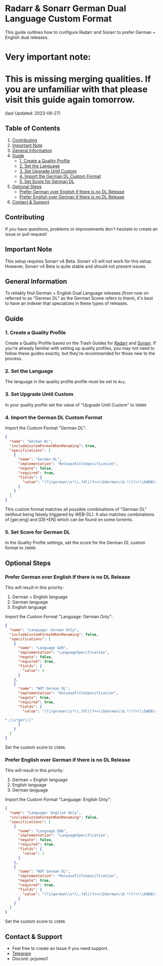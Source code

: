 # Radarr & Sonarr German Dual Language Custom Format

This guide outlines how to configure Radarr and Sonarr to prefer German + English dual releases.

# Very important note: 
# This is missing merging qualities. If you are unfamiliar with that please visit this guide again tomorrow.
(last Updated: 2023-06-27)

## Table of Contents
1. [Contributing](#contributing)
2. [Important Note](#important-note)
3. [General Information](#general-information)
4. [Guide](#guide)
   * [1. Create a Quality Profile](#1-create-a-quality-profile)
   * [2. Set the Language](#2-set-the-language)
   * [3. Set Upgrade Until Custom](#3-set-upgrade-until-custom)
   * [4. Import the German DL Custom Format](#4-import-the-german-dl-custom-format)
   * [5. Set Score for German DL](#5-set-score-for-german-dl)
5. [Optional Steps](#optional-steps)
   * [Prefer German over English if there is no DL Release](#prefer-german-over-english-if-there-is-no-dl-release)
   * [Prefer English over German if there is no DL Release](#prefer-english-over-german-if-there-is-no-dl-release)
6. [Contact & Support](#contact-&-support)

## Contributing
If you have questions, problems or improvements don't hesitate to create an issue or pull request!

## Important Note
This setup requires Sonarr v4 Beta. Sonarr v3 will not work for this setup. However, Sonarr v4 Beta is quite stable and should not present issues.

## General Information
To reliably find German + English Dual Language releases (from now on referred to as "German DL" as the German Scene refers to them), it's best to have an indexer that specializes in these types of releases.

## Guide

### 1. Create a Quality Profile
Create a Quality Profile based on the Trash Guides for [Radarr](https://trash-guides.info/Radarr/radarr-setup-quality-profiles/#trash-quality-profiles) and [Sonarr](https://trash-guides.info/Sonarr/sonarr-setup-quality-profiles/). If you're already familiar with setting up quality profiles, you may not need to follow these guides exactly, but they're recommended for those new to the process.

### 2. Set the Language
The language in the quality profile profile must be set to `Any`.

### 3. Set Upgrade Until Custom
In your quality profile set the value of "Upgrade Until Custom" to `50000`

### 4. Import the German DL Custom Format
Import the Custom Format "German DL":

```json
{
  "name": "German DL",
  "includeCustomFormatWhenRenaming": true,
  "specifications": [
    {
      "name": "German DL",
      "implementation": "ReleaseTitleSpecification",
      "negate": false,
      "required": true,
      "fields": {
        "value": "(?i)german\\s*\\.?dl|(?<=\\bGerman\\b.*)(?<!\\bWEB[-_. ])\\bDL\\b|\\[DE\\+[a-z]{2}\\]|\\[[a-z]{2}\\+DE\\]|ger,\\s*[a-z]{3}\\]|\\[[a-z]{3}\\s*,\\s*ger\\]"
      }
    }
  ]
}
```
This custom format matches all possible combinations of "German DL" (without being falsely triggered by WEB-DL). It also matches combinations of [ger,eng] and [DE+EN] which can be found on some torrents.

### 5. Set Score for German DL
In the Quality Profile settings, set the score for the German DL custom format to `20000`.

## Optional Steps

### Prefer German over English if there is no DL Release
This will result in this priority:
1. German + English language
2. German language
3. English language

Import the Custom Format "Language: German Only":

```json
{
  "name": "Language: German Only",
  "includeCustomFormatWhenRenaming": false,
  "specifications": [
    {
      "name": "Language GER",
      "implementation": "LanguageSpecification",
      "negate": false,
      "required": true,
      "fields": {
        "value": 4
      }
    },
    {
      "name": "NOT German DL",
      "implementation": "ReleaseTitleSpecification",
      "negate": true,
      "required": true,
      "fields": {
        "value": "(?i)german\\s*\\.?dl|(?<=\\bGerman\\b.*)(?<!\\bWEB[-_. ])\\bDL\\b|\\[DE\\+[a-z]{2}\\]|\\[[a-z]{2}\\+DE\\]|ger,\\s*[a-z]{3}\\]|\\[[a-z]{3}\\s

*,\\s*ger\\]"
      }
    }
  ]
}
```
Set the custom score to `15000`.

### Prefer English over German if there is no DL Release
This will result in this priority:
1. German + English language
2. English language
3. German language

Import the Custom Format "Language: English Only":

```json
{
  "name": "Language: English Only",
  "includeCustomFormatWhenRenaming": false,
  "specifications": [
    {
      "name": "Language ENG",
      "implementation": "LanguageSpecification",
      "negate": false,
      "required": true,
      "fields": {
        "value": 1
      }
    },
    {
      "name": "NOT German DL",
      "implementation": "ReleaseTitleSpecification",
      "negate": true,
      "required": true,
      "fields": {
        "value": "(?i)german\\s*\\.?dl|(?<=\\bGerman\\b.*)(?<!\\bWEB[-_. ])\\bDL\\b|\\[DE\\+[a-z]{2}\\]|\\[[a-z]{2}\\+DE\\]|ger,\\s*[a-z]{3}\\]|\\[[a-z]{3}\\s*,\\s*ger\\]"
      }
    }
  ]
}
```
Set the custom score to `15000`.

## Contact & Support
- Feel free to create an Issue if you need support. 
- [Telegram](https://t.me/pc_jones)
- Discord: pcjones1

